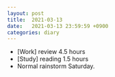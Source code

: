 ```yaml
---
layout: post
title:  2021-03-13
date:   2021-03-13 23:59:59 +0900
categories: diary
---
```


- [Work] review 4.5 hours
- [Study] reading 1.5 hours
- Normal rainstorm Saturday.
